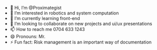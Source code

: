 - 👋 Hi, I’m @Proximategist
- 👀 I’m interested in robotics and system computation 
- 🌱 I’m currently learning front-end 
- 💞️ I’m looking to collaborate on new projects and ui/ux presentations 
- 📫 How to reach me 0704 633 1243 
- 😄 Pronouns: Mr.
- ⚡ Fun fact: Risk management is an important way of documentation 

<!---
Proximategist/Proximategist is a ✨ special ✨ repository because its `README.md` (this file) appears on your GitHub profile.
You can click the Preview link to take a look at your changes.
--->
